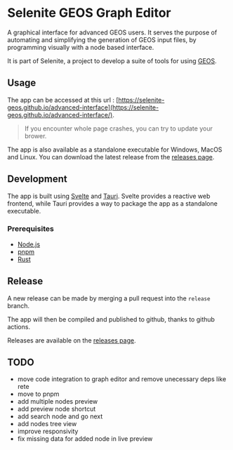 # Selenite GEOS Graph Editor
A graphical interface for advanced GEOS users. It serves the purpose of automating and simplifying the generation of GEOS input files, by programming visually with a node based interface.

It is part of Selenite, a project to develop a suite of tools for using [GEOS](https://github.com/GEOS-DEV/GEOS).

## Usage
The app can be accessed at this url : [https://selenite-geos.github.io/advanced-interface](https://selenite-geos.github.io/advanced-interface/). 

> If you encounter whole page crashes, you can try to update your brower.

The app is also available as a standalone executable for Windows, MacOS and Linux. You can download the latest release from the [releases page](https://github.com/ShaitanLyss/selenite-geos-graph-editor/releases).

## Development
The app is built using [Svelte](https://svelte.dev/) and [Tauri](https://v2.tauri.app/fr/). Svelte provides a reactive web frontend, while Tauri provides a way to package the app as a standalone executable.

### Prerequisites
- [Node.js](https://nodejs.org/en/)
- [pnpm](https://pnpm.io/)
- [Rust](https://www.rust-lang.org/)

## Release
A new release can be made by merging a pull request into the `release` branch.

The app will then be compiled and published to github, thanks to github actions.

Releases are available on the [releases page](https://github.com/ShaitanLyss/selenite-geos-graph-editor/releases).


## TODO
- move code integration to graph editor and remove unecessary deps like rete
- move to pnpm
- add multiple nodes preview
- add preview node shortcut
- add search node and go next
- add nodes tree view
- improve responsivity
- fix missing data for added node in live preview